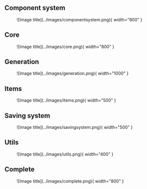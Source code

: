 ## Component system
<figure markdown="span">
  ![Image title](../images/componentsystem.png){ width="800" }
</figure>

## Core
<figure markdown="span">
  ![Image title](../images/core.png){ width="800" }
</figure>

## Generation
<figure markdown="span">
  ![Image title](../images/generation.png){ width="1000" }
</figure>

## Items
<figure markdown="span">
  ![Image title](../images/items.png){ width="500" }
</figure>

## Saving system
<figure markdown="span">
  ![Image title](../images/savingsystem.png){ width="500" }
</figure>

## Utils
<figure markdown="span">
  ![Image title](../images/utils.png){ width="400" }
</figure>

## Complete
<figure markdown="span">
  ![Image title](../images/complete.png){ width="800" }
</figure>
